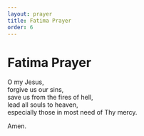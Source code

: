 ```yaml
---
layout: prayer
title: Fatima Prayer
order: 6
---
```

# Fatima Prayer

O my Jesus,  
forgive us our sins,  
save us from the fires of hell,  
lead all souls to heaven,  
especially those in most need of Thy mercy.  

Amen.
